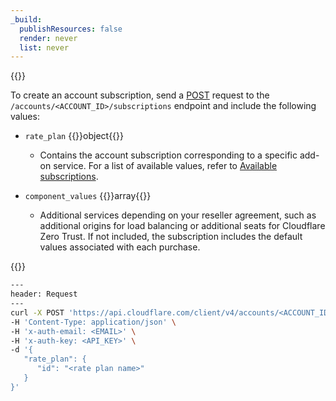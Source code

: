 ```yaml
---
_build:
  publishResources: false
  render: never
  list: never
---
```


{{<definitions>}}

To create an account subscription, send a [POST](https://api.cloudflare.com/#account-subscriptions-create-subscription) request to the `/accounts/<ACCOUNT_ID>/subscriptions` endpoint and include the following values:

- `rate_plan` {{<type>}}object{{</type>}}
    
    - Contains the account subscription corresponding to a specific add-on service. For a list of available values, refer to [Available subscriptions](/tenant/reference/subscriptions/).

- `component_values` {{<type>}}array{{</type>}}

    - Additional services depending on your reseller agreement, such as additional origins for load balancing or additional seats for Cloudflare Zero Trust. If not included, the subscription includes the default values associated with each purchase.

{{</definitions>}}

```bash
---
header: Request
---
curl -X POST 'https://api.cloudflare.com/client/v4/accounts/<ACCOUNT_ID>/subscriptions' \
-H 'Content-Type: application/json' \
-H 'x-auth-email: <EMAIL>' \
-H 'x-auth-key: <API_KEY>' \
-d '{
   "rate_plan": {
      "id": "<rate plan name>"
   }
}'
```